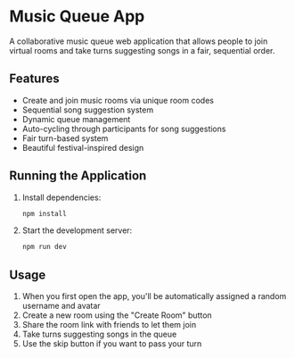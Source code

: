 # Music Queue App

A collaborative music queue web application that allows people to join virtual rooms and take turns suggesting songs in a fair, sequential order.

## Features

- Create and join music rooms via unique room codes
- Sequential song suggestion system
- Dynamic queue management
- Auto-cycling through participants for song suggestions
- Fair turn-based system
- Beautiful festival-inspired design

## Running the Application

1. Install dependencies:
   ```bash
   npm install
   ```

2. Start the development server:
   ```bash
   npm run dev
   ```

## Usage

1. When you first open the app, you'll be automatically assigned a random username and avatar
2. Create a new room using the "Create Room" button
3. Share the room link with friends to let them join
4. Take turns suggesting songs in the queue
5. Use the skip button if you want to pass your turn
